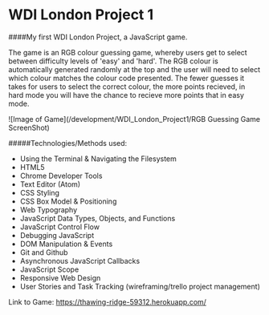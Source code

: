 # WDI London Project 1

####My first WDI London Project, a JavaScript game. 

The game is an RGB colour guessing game, whereby users get to select between difficulty levels of 'easy' and 'hard'. The RGB colour is automatically generated randomly at the top and the user will need to select which colour matches the colour code presented. The fewer guesses it takes for users to select the correct colour, the more points recieved, in hard mode you will have the chance to recieve more points that in easy mode. 

![Image of Game](/development/WDI_London_Project1/RGB Guessing Game ScreenShot)

#####Technologies/Methods used:

- Using the Terminal & Navigating the Filesystem
- HTML5
- Chrome Developer Tools
- Text Editor (Atom)
- CSS Styling
- CSS Box Model & Positioning
- Web Typography
- JavaScript Data Types, Objects, and Functions
- JavaScript Control Flow
- Debugging JavaScript
- DOM Manipulation & Events
- Git and Github
- Asynchronous JavaScript Callbacks
- JavaScript Scope
- Responsive Web Design
- User Stories and Task Tracking (wireframing/trello project management)


Link to Game:  https://thawing-ridge-59312.herokuapp.com/ 
